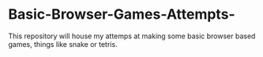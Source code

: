 # Basic-Browser-Games-Attempts-
This repository will house my attemps at making some basic browser based games, things like snake or tetris.
